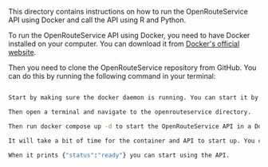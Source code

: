 This directory contains instructions on how to run the OpenRouteService API using Docker and call the API using R and Python.

To run the OpenRouteService API using Docker, you need to have Docker installed on your computer. You can download it from [Docker's official website](https://www.docker.com/products/docker-desktop).

Then you need to clone the OpenRouteService repository from GitHub. You can do this by running the following command in your terminal:

```bash

Start by making sure the docker daemon is running. You can start it by just opening Docker Desktop on your computer.

Then open a terminal and navigate to the openrouteservice directory.

Then run docker compose up -d to start the OpenRouteService API in a Docker container.

It will take a bit of time for the container and API to start up. You can check if it is ready by running: curl http://127.0.0.1:8080/ors/v2/health

When it prints {"status":"ready"} you can start using the API.

